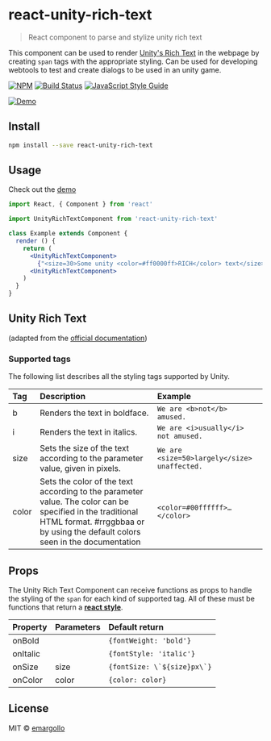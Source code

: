 # react-unity-rich-text

> React component to parse and stylize unity rich text


This component can be used to render [Unity's Rich Text](https://docs.unity3d.com/Manual/StyledText.html) in the webpage by creating `span` tags with the appropriate styling. Can be used for developing webtools to test and create dialogs to be used in an unity game.

[![NPM](https://img.shields.io/npm/v/react-unity-rich-text.svg)](https://www.npmjs.com/package/react-unity-rich-text) [![Build Status](https://travis-ci.com/emargollo/react-unity-rich-text.svg?branch=master)](https://travis-ci.com/emargollo/react-unity-rich-text) [![JavaScript Style Guide](https://img.shields.io/badge/code_style-standard-brightgreen.svg)](https://standardjs.com)

[![Demo](https://raw.githubusercontent.com/emargollo/react-unity-rich-text/master/example/demo.gif)](https://emargollo.github.io/react-unity-rich-text/)

## Install

```bash
npm install --save react-unity-rich-text
```

## Usage

Check out the [demo](https://emargollo.github.io/react-unity-rich-text/)

```jsx
import React, { Component } from 'react'

import UnityRichTextComponent from 'react-unity-rich-text'

class Example extends Component {
  render () {
    return (
      <UnityRichTextComponent>
        {"<size=30>Some unity <color=#ff0000ff>RICH</color> text</size>"}
      <UnityRichTextComponent>
    )
  }
}
```

## Unity Rich Text

(adapted from the [official documentation](https://docs.unity3d.com/Manual/StyledText.html))

### Supported tags

The following list describes all the styling tags supported by Unity.

| Tag | Description | Example |
|:----|:------------|:--------|
|b 	  | Renders the text in boldface. | `We are <b>not</b> amused.` |
|i    | Renders the text in italics.  | `We are <i>usually</i> not amused.` |
|size |	Sets the size of the text according to the parameter value, given in pixels. |	   `We are <size=50>largely</size> unaffected.`
|color |	Sets the color of the text according to the parameter value. The color can be specified in the traditional HTML format. #rrggbbaa or by using the default colors seen in the documentation |  `<color=#00ffffff>…</color>`

## Props

The Unity Rich Text Component can receive functions as props to handle the styling of the `span` for each kind of supported tag. All of these must be functions that return a [**react style**](https://reactjs.org/docs/dom-elements.html#style).

| Property | Parameters | Default return                  |
|:---------|:-----------|:--------------------------------|
| onBold   |            | `{fontWeight: 'bold'}`          |
| onItalic |            | `{fontStyle: 'italic'}`         |
| onSize   | size       | ```{fontSize: \`${size}px\`}``` |
| onColor  | color      | `{color: color}`                |

## License

MIT © [emargollo](https://github.com/emargollo)
